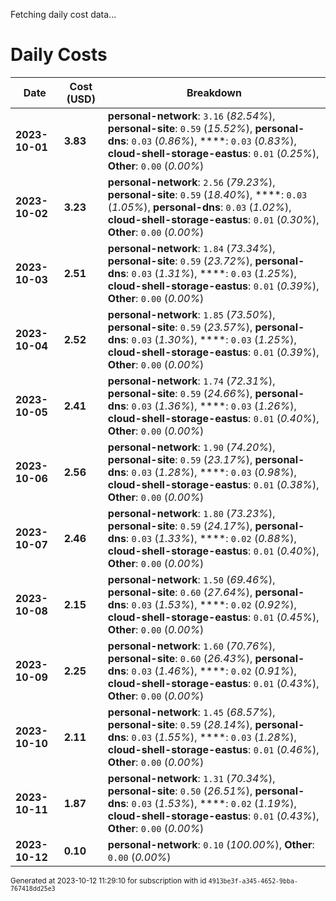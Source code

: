 Fetching daily cost data...
# Daily Costs

| Date | Cost (USD) | Breakdown |
|------|----------------|-----------|
| **2023-10-01** | **3.83** | **personal-network**: `3.16` (_82.54%_), **personal-site**: `0.59` (_15.52%_), **personal-dns**: `0.03` (_0.86%_), ****: `0.03` (_0.83%_), **cloud-shell-storage-eastus**: `0.01` (_0.25%_), **Other**: `0.00` (_0.00%_) |
| **2023-10-02** | **3.23** | **personal-network**: `2.56` (_79.23%_), **personal-site**: `0.59` (_18.40%_), ****: `0.03` (_1.05%_), **personal-dns**: `0.03` (_1.02%_), **cloud-shell-storage-eastus**: `0.01` (_0.30%_), **Other**: `0.00` (_0.00%_) |
| **2023-10-03** | **2.51** | **personal-network**: `1.84` (_73.34%_), **personal-site**: `0.59` (_23.72%_), **personal-dns**: `0.03` (_1.31%_), ****: `0.03` (_1.25%_), **cloud-shell-storage-eastus**: `0.01` (_0.39%_), **Other**: `0.00` (_0.00%_) |
| **2023-10-04** | **2.52** | **personal-network**: `1.85` (_73.50%_), **personal-site**: `0.59` (_23.57%_), **personal-dns**: `0.03` (_1.30%_), ****: `0.03` (_1.25%_), **cloud-shell-storage-eastus**: `0.01` (_0.39%_), **Other**: `0.00` (_0.00%_) |
| **2023-10-05** | **2.41** | **personal-network**: `1.74` (_72.31%_), **personal-site**: `0.59` (_24.66%_), **personal-dns**: `0.03` (_1.36%_), ****: `0.03` (_1.26%_), **cloud-shell-storage-eastus**: `0.01` (_0.40%_), **Other**: `0.00` (_0.00%_) |
| **2023-10-06** | **2.56** | **personal-network**: `1.90` (_74.20%_), **personal-site**: `0.59` (_23.17%_), **personal-dns**: `0.03` (_1.28%_), ****: `0.03` (_0.98%_), **cloud-shell-storage-eastus**: `0.01` (_0.38%_), **Other**: `0.00` (_0.00%_) |
| **2023-10-07** | **2.46** | **personal-network**: `1.80` (_73.23%_), **personal-site**: `0.59` (_24.17%_), **personal-dns**: `0.03` (_1.33%_), ****: `0.02` (_0.88%_), **cloud-shell-storage-eastus**: `0.01` (_0.40%_), **Other**: `0.00` (_0.00%_) |
| **2023-10-08** | **2.15** | **personal-network**: `1.50` (_69.46%_), **personal-site**: `0.60` (_27.64%_), **personal-dns**: `0.03` (_1.53%_), ****: `0.02` (_0.92%_), **cloud-shell-storage-eastus**: `0.01` (_0.45%_), **Other**: `0.00` (_0.00%_) |
| **2023-10-09** | **2.25** | **personal-network**: `1.60` (_70.76%_), **personal-site**: `0.60` (_26.43%_), **personal-dns**: `0.03` (_1.46%_), ****: `0.02` (_0.91%_), **cloud-shell-storage-eastus**: `0.01` (_0.43%_), **Other**: `0.00` (_0.00%_) |
| **2023-10-10** | **2.11** | **personal-network**: `1.45` (_68.57%_), **personal-site**: `0.59` (_28.14%_), **personal-dns**: `0.03` (_1.55%_), ****: `0.03` (_1.28%_), **cloud-shell-storage-eastus**: `0.01` (_0.46%_), **Other**: `0.00` (_0.00%_) |
| **2023-10-11** | **1.87** | **personal-network**: `1.31` (_70.34%_), **personal-site**: `0.50` (_26.51%_), **personal-dns**: `0.03` (_1.53%_), ****: `0.02` (_1.19%_), **cloud-shell-storage-eastus**: `0.01` (_0.43%_), **Other**: `0.00` (_0.00%_) |
| **2023-10-12** | **0.10** | **personal-network**: `0.10` (_100.00%_), **Other**: `0.00` (_0.00%_) |


<sup>Generated at 2023-10-12 11:29:10 for subscription with id `4913be3f-a345-4652-9bba-767418dd25e3`</sup>
